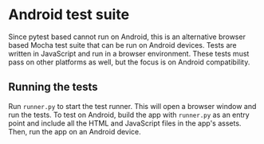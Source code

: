 # Android test suite

Since pytest based cannot run on Android, this is an alternative browser based Mocha test suite that can be run on Android devices. Tests are written in JavaScript and run in a browser environment. These tests must pass on other platforms as well, but the focus is on Android compatibility.

## Running the tests

Run `runner.py` to start the test runner. This will open a browser window and run the tests. To test on Android, build the app with `runner.py` as an entry point and include all the HTML and JavaScript files in the app's assets. Then, run the app on an Android device.
